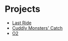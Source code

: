 <h1>Projects</h1>
<ul>
  <li><a href="https://github.com/davideLeoncini/PortFolio/blob/main/Projects/LastRide.md"> Last Ride </a></li>
  <li><a href="https://github.com/davideLeoncini/PortFolio/blob/main/Projects/CuddlyMonsters'Catch.md"> Cuddly Monsters' Catch </a></li>
  <li><a href="https://github.com/davideLeoncini/PortFolio/blob/main/Projects/O2.md"> O2 </a></li>
</ul>


